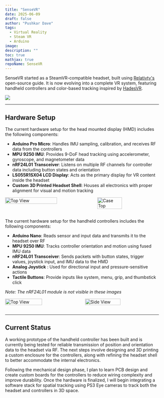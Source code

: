 ```yaml
---
title: "SenseVR"
date: 2025-06-09
draft: false
author: "Pushkar Dave"
tags:
  - Virtual Reality
  - Steam VR
  - Arduino
image: 
description: ""
toc: true
mathjax: true
repoName: SenseVR
---
```

SenseVR started as a SteamVR-compatible headset, built using <a href="https://github.com/relativty/Relativty" target="blank">Relativty's</a> open-source guide. It is now evolving into a complete VR system, featuring handheld controllers and color-based tracking inspired by <a href="https://github.com/HadesVR/HadesVR" target="blank">HadesVR</a>.

<img src="/images/projects/headset/headset1c.jpg" style="width: auto; height: auto;"/>

---

## Hardware Setup

The current hardware setup for the head mounted display (HMD) includes the following components:  

- **Arduino Pro Micro**: Handles IMU sampling, calibration, and receives RF data from the controllers
- **MPU 9250 IMU**: Provides 9-DoF head tracking using accelerometer, gyroscope, and magnetometer data
- **nRF24L01 Transceiver**: Listens on multiple RF channels for controller data including button states and orientation
- **LS055R1SX04 LCD Display**:  Acts as the primary display for VR content inside the headset 
- **Custom 3D Printed Headset Shell**: Houses all electronics with proper alignment for visual and motion tracking


<div style="display: flex; justify-content: space-between;">
  <img src="/images/projects/headset/HeadsetCAD.png" alt="Top View" style="width: 58%; height: auto;"/>
  <img src="/images/projects/headset/circuits.JPG" alt="Case Top" style="width: 40%; height: auto;"/>
  
</div>
<br>

The current hardware setup for the handheld controllers includes the following components:
- **Arduino Nano**: Reads sensor and input data and transmits it to the headset over RF
- **MPU 9250 IMU**: Tracks controller orientation and motion using fused IMU data
- **nRF24L01 Transceiver**: Sends packets with button states, trigger values, joystick input, and IMU data to the HMD
- **Analog Joystick** : Used for directional input and pressure-sensitive actions
- **Tactile Buttons**: Provide inputs like system, menu, grip, and thumbstick click

*Note: The nRF24L01 module is not visible in these images*
<div style="display: flex; justify-content: space-between;">
  <img src="/images/projects/knuckles/Front.JPG" alt="Top View" style="width: 49%; height: auto;"/>
  <img src="/images/projects/knuckles/Side.JPG" alt="Side View" style="width: 48%; height: auto;"/>
</div>
<br>


---
## Current Status

A working prototype of the handheld controller has been built and is currently being tested for reliable transmission of position and orientation data to the headset via RF. The next steps involve designing and 3D printing a custom enclosure for the controllers, along with refining the headset shell to better accommodate the internal electronics.

Following the mechanical design phase, I plan to learn PCB design and create custom boards for the controllers to reduce wiring complexity and improve durability. Once the hardware is finalized, I will begin integrating a software stack for spatial tracking using PS3 Eye cameras to track both the headset and controllers in 3D space.




